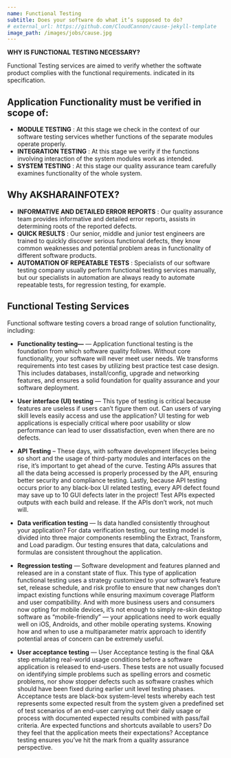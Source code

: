 ```yaml
---
name: Functional Testing
subtitle: Does your software do what it’s supposed to do?
# external_url: https://github.com/CloudCannon/cause-jekyll-template
image_path: /images/jobs/cause.jpg
---
```


**WHY IS FUNCTIONAL TESTING NECESSARY?**

Functional Testing services are aimed to verify whether the softwate product complies with the functional requirements. indicated in its specification.


## Application Functionality must be verified in scope of:

* **MODULE TESTING** : At this stage we check in the context of our software testing services whether functions of the separate modules operate properly.
* **INTEGRATION TESTING** : At this stage we verify if the functions involving interaction of the system modules work as intended.
* **SYSTEM TESTING** : At this stage our quality assurance team carefully examines functionality of the whole system.


## Why AKSHARAINFOTEX?

* **INFORMATIVE AND DETAILED ERROR REPORTS** : Our quality assurance team provides informative and detailed error reports, assists in determining roots of the reported defects.
* **QUICK RESULTS** : Our senior, middle and junior test engineers are trained to quickly discover serious functional defects, they know common weaknesses and potential  problem areas in functionality of different software products.
* **AUTOMATION OF REPEATABLE TESTS** : Specialists of our software testing company usually perform functional testing services manually, but our specialists in automation are always ready to automate repeatable tests, for regression testing, for example.


## Functional Testing Services

Functional software testing covers a broad range of solution functionality, including:

* **Functionality testing—** — Application functional testing is the foundation from which software quality follows. Without core functionality, your software will never meet user needs. We transforms requirements into test cases by utilizing best practice test case design. This includes databases, install/config, upgrade and networking features, and ensures a solid foundation for quality assurance and your software deployment.

* **User interface (UI) testing** — This type of testing is critical because features are useless if users can’t figure them out. Can users of varying skill levels easily access and use the application? UI testing for web applications is especially critical where poor usability or slow performance can lead to user dissatisfaction, even when there are no defects.

* **API Testing** – These days, with software development lifecycles being so short and the usage of third-party modules and interfaces on the rise, it’s important to get ahead of the curve. Testing APIs assures that all the data being accessed is properly processed by the API, ensuring better security and compliance testing. Lastly, because API testing occurs prior to any black-box UI related testing, every API defect found may save up to 10 GUI defects later in the project! Test APIs expected outputs with each build and release. If the APIs don’t work, not much will.

* **Data verification testing** — Is data handled consistently throughout your application? For data verification testing, our testing model is divided into three major components resembling the Extract, Transform, and Load paradigm. Our testing ensures that data, calculations and formulas are consistent throughout the application.

* **Regression testing** — Software development and features planned and released are in a constant state of flux. This type of application functional testing uses a strategy customized to your software’s feature set, release schedule, and risk profile to ensure that new changes don’t impact existing functions while ensuring maximum coverage Platform and user compatibility. And with more business users and consumers now opting for mobile devices, it’s not enough to simply re-skin desktop software as “mobile-friendly” — your applications need to work equally well on iOS, Androids, and other mobile operating systems. Knowing how and when to use a multiparameter matrix approach to identify potential areas of concern can be extremely useful.

* **User acceptance testing** — User Acceptance testing is the final Q&A step emulating real-world usage conditions before a software application is released to end-users. These tests are not usually focused on identifying simple problems such as spelling errors and cosmetic problems, nor show stopper defects such as software crashes which should have been fixed during earlier unit level testing phases. Acceptance tests are black-box system-level tests whereby each test represents some expected result from the system given a predefined set of test scenarios of an end-user carrying out their daily usage or process with documented expected results combined with pass/fail criteria. Are expected functions and shortcuts available to users? Do they feel that the application meets their expectations? Acceptance testing ensures you’ve hit the mark from a quality assurance perspective.